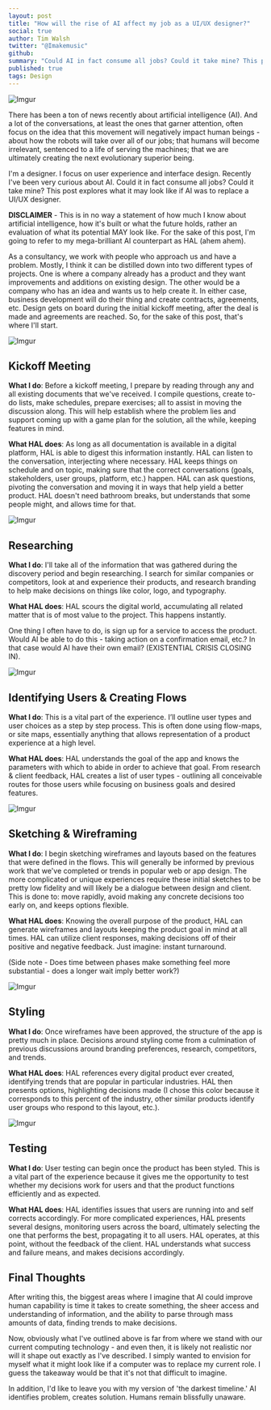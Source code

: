 ```yaml
---
layout: post
title: "How will the rise of AI affect my job as a UI/UX designer?"
social: true
author: Tim Walsh
twitter: "@Imakemusic"
github:
summary: "Could AI in fact consume all jobs? Could it take mine? This post explores what it may look like if AI was to replace a UI/UX designer."
published: true
tags: Design
---
```


![Imgur](https://i.imgur.com/aJ3lbmV.jpg)

There has been a ton of news recently about artificial intelligence (AI). And a lot of the conversations, at least the ones that garner attention, often focus on the idea that this movement will negatively impact human beings - about how the robots will take over all of our jobs; that humans will become irrelevant, sentenced to a life of serving the machines; that we are ultimately creating the next evolutionary superior being.

I'm a designer. I focus on user experience and interface design. Recently I've been very curious about AI. Could it in fact consume all jobs? Could it take mine? This post explores what it may look like if AI was to replace a UI/UX designer.

**DISCLAIMER** - This is in no way a statement of how much I know about artificial intelligence, how it's built or what the future holds, rather an evaluation of what its potential MAY look like. For the sake of this post, I'm going to refer to my mega-brilliant AI counterpart as HAL (ahem ahem).

As a consultancy, we work with people who approach us and have a problem. Mostly, I think it can be distilled down into two different types of projects. One is where a company already has a product and they want improvements and additions on existing design. The other would be a company who has an idea and wants us to help create it. In either case, business development will do their thing and create contracts, agreements, etc. Design gets on board during the initial kickoff meeting, after the deal is made and agreements are reached. So, for the sake of this post, that's where I'll start.  

![Imgur](https://i.imgur.com/mc6UWWa.jpg)

## Kickoff Meeting

**What I do**: Before a kickoff meeting, I prepare by reading through any and all existing documents that we've received. I compile questions, create to-do lists, make schedules, prepare exercises; all to assist in moving the discussion along. This will help establish where the problem lies and support coming up with a game plan for the solution, all the while, keeping features in mind.

**What HAL does**: As long as all documentation is available in a digital platform, HAL is able to digest this information instantly. HAL can listen to the conversation, interjecting where necessary. HAL keeps things on schedule and on topic, making sure that the correct conversations (goals, stakeholders, user groups, platform, etc.) happen. HAL can ask questions, pivoting the conversation and moving it in ways that help yield a better product. HAL doesn't need bathroom breaks, but understands that some people might, and allows time for that.

![Imgur](https://i.imgur.com/MNMTTMw.jpg)

## Researching

**What I do**: I'll take all of the information that was gathered during the discovery period and begin researching. I search for similar companies or competitors, look at and experience their products, and research branding to help make decisions on things like color, logo, and typography.

**What HAL does**: HAL scours the digital world, accumulating all related matter that is of most value to the project. This happens instantly.

One thing I often have to do, is sign up for a service to access the product. Would AI be able to do this - taking action on a confirmation email, etc.? In that case would AI have their own email? (EXISTENTIAL CRISIS CLOSING IN).

![Imgur](https://i.imgur.com/KBYscMT.jpg)

## Identifying Users & Creating Flows

**What I do**: This is a vital part of the experience. I’ll outline user types and user choices as a step by step process. This is often done using flow-maps, or site maps, essentially anything that allows representation of a product experience at a high level.

**What HAL does**: HAL understands the goal of the app and knows the parameters with which to abide in order to achieve that goal. From research & client feedback, HAL creates a list of user types - outlining all conceivable routes for those users while focusing on business goals and desired features.

![Imgur](https://i.imgur.com/64Ys6yb.jpg)

## Sketching & Wireframing

**What I do**: I begin sketching wireframes and layouts based on the features that were defined in the flows. This will generally be informed by previous work that we've completed or trends in popular web or app design. The more complicated or unique experiences require these initial sketches to be pretty low fidelity and will likely be a dialogue between design and client. This is done to: move rapidly, avoid making any concrete decisions too early on, and keeps options flexible.

**What HAL does**: Knowing the overall purpose of the product, HAL can generate wireframes and layouts keeping the product goal in mind at all times. HAL can utilize client responses, making decisions off of their positive and negative feedback. Just imagine: instant turnaround. 

(Side note - Does time between phases make something feel more substantial - does a longer wait imply better work?) 

![Imgur](https://i.imgur.com/x7Jk7MK.jpg)

## Styling

**What I do**: Once wireframes have been approved, the structure of the app is pretty much in place. Decisions around styling come from a culmination of previous discussions around branding preferences, research, competitors, and trends.

**What HAL does**: HAL references every digital product ever created, identifying trends that are popular in particular industries. HAL then presents options, highlighting decisions made (I chose this color because it corresponds to this percent of the industry, other similar products identify user groups who respond to this layout, etc.).

![Imgur](https://i.imgur.com/cAzBRj4.jpg)

## Testing

**What I do**: User testing can begin once the product has been styled. This is a vital part of the experience because it gives me the opportunity to test whether my decisions work for users and that the product functions efficiently and as expected.

**What HAL does**: HAL identifies issues that users are running into and self corrects accordingly. For more complicated experiences, HAL presents several designs, monitoring users across the board, ultimately selecting the one that performs the best, propagating it to all users. HAL operates, at this point, without the feedback of the client. HAL understands what success and failure means, and makes decisions accordingly.

## Final Thoughts

After writing this, the biggest areas where I imagine that AI could improve human capability is time it takes to create something, the sheer access and understanding of information, and the ability to parse through mass amounts of data, finding trends to make decisions.

Now, obviously what I've outlined above is far from where we stand with our current computing technology - and even then, it is likely not realistic nor will it shape out exactly as I've described. I simply wanted to envision for myself what it might look like if a computer was to replace my current role. I guess the takeaway would be that it's not that difficult to imagine. 

In addition, I'd like to leave you with my version of 'the darkest timeline.' AI identifies problem, creates solution. Humans remain blissfully unaware.
